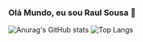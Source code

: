 ### Olá Mundo, eu sou Raul Sousa 👋

![Anurag's GitHub stats](https://github-readme-stats.vercel.app/api?username=codArtico&theme=synthwave&show_icons=true)
![Top Langs](https://github-readme-stats.vercel.app/api/top-langs/?username=anuraghazra&layout=compact)
